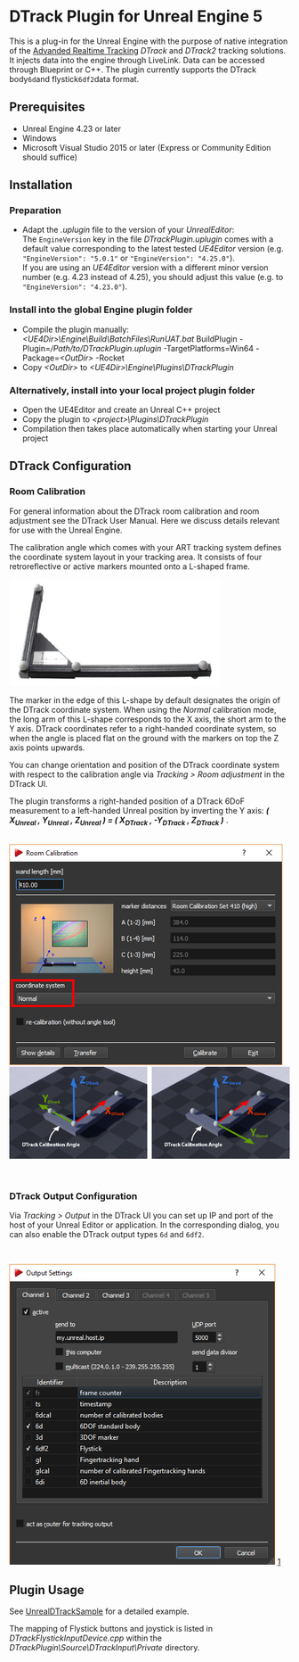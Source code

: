 # DTrack Plugin for Unreal Engine 5

This is a plug-in for the Unreal Engine with the purpose of native integration of the [Advanded Realtime Tracking][1] _DTrack_ and _DTrack2_ tracking solutions. It injects data into the engine through LiveLink. Data can be accessed through Blueprint or C++. The plugin currently supports the DTrack body`6d`and flystick`6df2`data format.


## Prerequisites

- Unreal Engine 4.23 or later
- Windows
- Microsoft Visual Studio 2015 or later (Express or Community Edition should suffice)


## Installation

### Preparation

- Adapt the _.uplugin_ file to the version of your _UnrealEditor_:<br>The `EngineVersion` key in the file _DTrackPlugin.uplugin_ comes with a default value corresponding to the latest tested _UE4Editor_ version (e.g. `"EngineVersion": "5.0.1"` or `"EngineVersion": "4.25.0"`).<br>If you are using an _UE4Editor_ version with a different minor version number (e.g. 4.23 instead of 4.25), you should adjust this value (e.g. to `"EngineVersion": "4.23.0"`).

### Install into the global Engine plugin folder
- Compile the plugin manually:<br> *&lt;UE4Dir&gt;\Engine\Build\BatchFiles\RunUAT.bat* BuildPlugin -Plugin=*/Path/to/DTrackPlugin.uplugin* -TargetPlatforms=Win64 -Package=*&lt;OutDir&gt;* -Rocket
- Copy *&lt;OutDir&gt;* to *&lt;UE4Dir&gt;\Engine\Plugins\DTrackPlugin*



### Alternatively, install into your local project plugin folder
- Open the UE4Editor and create an Unreal C++ project
- Copy the plugin to *&lt;project&gt;\Plugins\DTrackPlugin*
- Compilation then takes place automatically when starting your Unreal project



## DTrack Configuration

### Room Calibration

For general information about the DTrack room calibration and room adjustment see the DTrack User Manual.
Here we discuss details relevant for use with the Unreal Engine.

The calibration angle which comes with your ART tracking system defines the coordinate system layout in your tracking area.
It consists of four retroreflective or active markers mounted onto a L-shaped frame.

![DTrack calibration angle](Doc/images/calibration-angle.PNG)

The marker in the edge of this L-shape by default designates the origin of the DTrack coordinate system.
When using the _Normal_ calibration mode, the long arm of this L-shape corresponds to the X axis, the short arm to the Y axis.
DTrack coordinates refer to a right-handed coordinate system, so when the angle is placed flat on the ground with the markers on top the Z axis points upwards.

You can change orientation and position of the DTrack coordinate system with respect to the calibration angle via _Tracking > Room adjustment_ in the DTrack UI.


The plugin transforms a right-handed position of a DTrack 6DoF measurement to a left-handed Unreal position  by inverting the Y axis:
***( X<sub>Unreal</sub> , Y<sub>Unreal</sub> , Z<sub>Unreal</sub> ) = ( X<sub>DTrack</sub> , -Y<sub>DTrack</sub> , Z<sub>DTrack</sub> )*** .
<br><br>

![DTrack room calibration dialog](Doc/images/dtrack-roomcal.PNG)
![DTrack and Unreal coordinates systems](Doc/images/coords-dtrack+unreal.png)



<br>


### DTrack Output Configuration

Via _Tracking > Output_ in the DTrack UI you can set up IP and port of the host of your Unreal Editor or application.
In the corresponding dialog, you can also enable the DTrack output types `6d` and `6df2`.

<br>

![DTrack output dialog](Doc/images/dtrack-output.PNG)
[1]
<br>


## Plugin Usage

See [UnrealDTrackSample](https://www.github.com/ar-tracking/UnrealDTrackSample) for a detailed example.

The mapping of Flystick buttons and joystick is listed in *DTrackFlystickInputDevice.cpp* within the *DTrackPlugin\Source\DTrackInput\Private* directory.



[1]: https://ar-tracking.com/
